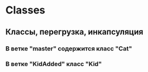 # Classes
## Классы, перегрузка, инкапсуляция
### В ветке "master" содержится класс "Cat"
### В ветке "KidAdded" класс "Kid"
